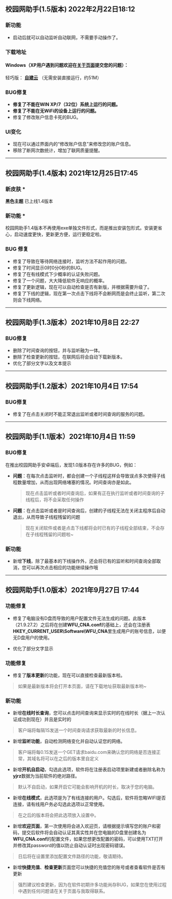 ## 校园网助手(1.5版本) 2022年2月22日18:12

### 新功能
 
 * 启动后就可以自动监听自动联网，不需要手动操作了。

### 下载地址

#### Windows（XP用户遇到问题欢迎在[关于页面][1]提交您的问题）：
 轻巧版： [**自建云**][2] （无需安装直接运行，约51M）

### BUG修复 

 * **修复了不能在WIN XP/7（32位）系统上运行的问题。**
 * **修复了不能在无WiFi的设备上运行的问题。**
 * 修复了修改账户信息卡死的BUG。


### UI变化
 
 * 现在可以通过界面内的“修改账户信息”来修改您的账户信息。
 * 移除了断网次数统计，增加了联网质量提醒。


----------


## 校园网助手(1.4版本) 2021年12月25日17:45

###  新皮肤 *

**黑色主题** 已上线1.4版本

### 新功能 *

校园网助手1.4版本不再使用exe单独文件形式，而是推出安装包形式。安装更省心，启动速度更快，更新更方便，运行更稳定啦。

###  BUG 修复 

* 修复了导致在等待网络连接时，监听方法不起作用的问题。
* 修复了时间显示0时0分0秒的BUG。
* 修复了在有线模式下少概率的认证失败问题。
* 修复了一个问题，大大降低软件无响应的概率。
* 修复了更新逻辑，现在可以自动检查是否有新版，并根据需要升级了。
* 修复了下线的逻辑，现在第一次点击下线将不会断网而是会终止监听，第二次则会下线网络。


----------


## 校园网助手(1.3版本）2021年10月8日 22:27


### BUG修复 

* 删除了时间查询的按钮，并与监听融为一体。
* 删除了检查更新的按钮，在联网后将会自动下载新版本。
* 优化了部分文字以及文本提示


----------


## 校园网助手(1.2版本）2021年10月4日 17:54

### BUG修复 

* 修复了在点击关闭时不能正常退出监听或者时间查询的服务的问题。


----------


## 校园网助手(1.1版本）2021年10月4日 11:59

### BUG修复 

在推出校园网助手安卓端后，发现1.0版本存在许多的BUG，例如：

* **问题**：在每次点击监听时，都会创建一个子线程这样会导致误点多次使得子线程数量增加，从而出现网络堵塞的情况。时间查询亦是如此。

  > 现在点击监听或者时间查询后，如果有正在执行监听或者时间查询的子线程后，将不会采取任何操作

* **问题**：在点击监听或者是时间查询后，创建的子线程无法在关闭主程序后自动退出，从而导致子线程残留的问题

  > 现在关闭软件或者是点击下线都将会时已有的子线程全部结束，不会存在子线程残留的问题啦~

### 新功能

* 新增**下线**，除了最基本的下线操作外，还会将已有的监听和时间查询全部取消，您可以再次点击相应的功能继续操作哦


----------


##  校园网助手(1.0版本）2021年9月27日 17:44

###  功能修复 

* 修复了电脑没有D盘而导致的用户配置文件无法生成的问题。此版本（21.9.27.2）之后将在创建**WFU_CNA.conf**的基础上，还会在注册表**HKEY_CURRENT_USER\\Software\\WFU_CNA**里生成用户的账号信息，以便无D盘用户的使用。

* 优化了部分文字显示

### 功能修复 

* 修复了**版本更新**的功能，现在可以直接检查最新版本啦。

> 如果是最新版本将会打开本页面，请在下载地址获取最新版本哟~

###  新功能 

* 新增**在线时长查询**，您可以点击时间查询来显示实时的在线时长（据上一次认证成功到现在）并且是实时的

>  客户端将每隔1S发送一个时间查询请求获取最新的时长信息。

* 新增**监听功能**，自动检测网络变化并自动认证您的网络。

>  客户端将每0.1S发送一个GET请求baidu.com来确认您的网络是否连接正常，其域名将可以在之后的版本里自定义

* 新增**开机自启动**，勾选此选项，软件将在注册表启动项里新建或者删除名称为**yjrz**数据为当前软件的绝对路径。

> 默认不自启动，如果开启它可能会影响开机的时长，取决于您的电脑。

* 新增**在线模式**，此选项是为了有线连接的用户。勾选后，软件将忽略WIFI是否连接，请有线用户务必勾选此选项以正常使用。

> 在之后的版本将会把此选项放入设置中。

* 新增**欢迎页面**，第一次使用将会进入欢迎页，请根据提示填写您的账户和密码，提交后软件将会自动认证其真实性并在您电脑的D盘里创建名为**WFU_CNA.conf**的配置文件，如果您想更改配置的密码，可以使用TXT打开并修改其password的值以防止自动认证时出现密码错误。

> 日后将在设置里添加配置文件路径的功能，敬请期待。

* 新增**快捷充值**、**检查更新**页面您可以快捷的充值您的账号或者查看软件是否有更新

> 强烈建议检查更新，因为在软件初期许多功能尚存BUG，如果您在使用过程中遇到任何问题请在关于页面与我取得联系。


  [1]: https://www.nvidia.fun/index.php/start-page.html
  [2]: https://oss.nvidia.fun/%E6%A0%A1%E5%9B%AD%E7%BD%91%E5%8A%A9%E6%89%8B.exe
  [3]: https://github.com/Doone-skser/WFU
